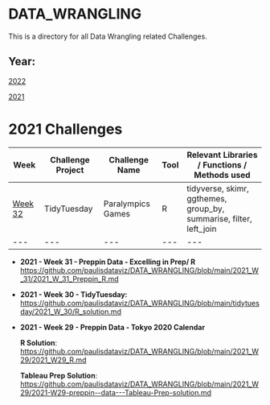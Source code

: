 # DATA_WRANGLING

This is a directory for all Data Wrangling related Challenges.

## Year:

[2022](https://github.com/paulisdataviz/DATA_WRANGLING/blob/main/2022/README.md)<br>

[2021](https://github.com/paulisdataviz/DATA_WRANGLING/blob/main/2021/README.md)<br>


# 2021 Challenges

| Week| Challenge Project | Challenge Name | Tool | Relevant Libraries / Functions / Methods used |
| --- | --- | --- | --- | --- |
| [Week 32](<https://github.com/paulisdataviz/DATA_WRANGLING/blob/main/tidytuesday/2021_W_32/2021_W_32_tidytuesday_R.md>)<br> | TidyTuesday | Paralympics Games | R | tidyverse, skimr, ggthemes, group_by, summarise, filter, left_join|
| --- | --- | --- | --- | --- |




* **2021 - Week 31 - Preppin Data - Excelling in Prep/ R**
<https://github.com/paulisdataviz/DATA_WRANGLING/blob/main/2021_W_31/2021_W_31_Preppin_R.md>

* **2021 - Week 30 - TidyTuesday:** <https://github.com/paulisdataviz/DATA_WRANGLING/blob/main/tidytuesday/2021_W_30/R_solution.md>

* **2021 - Week 29 - Preppin Data - Tokyo 2020 Calendar**

  **R Solution**: <https://github.com/paulisdataviz/DATA_WRANGLING/blob/main/2021_W29/2021_W29_R.md>
  
  **Tableau Prep Solution**: <https://github.com/paulisdataviz/DATA_WRANGLING/blob/main/2021_W29/2021-W29-preppin--data---Tableau-Prep-solution.md>
